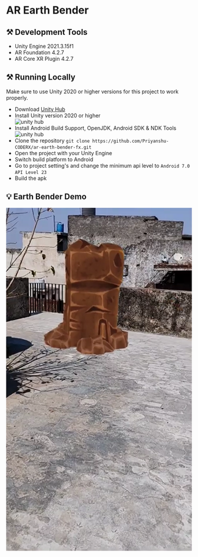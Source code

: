 # AR Earth Bender 

## ⚒️ Development Tools
- Unity Engine 2021.3.15f1
- AR Foundation 4.2.7
- AR Core XR Plugin 4.2.7

## ⚒️ Running Locally
Make sure to use Unity 2020 or higher versions for this project to work properly.
* Download [Unity Hub](https://unity3d.com/get-unity/download "Unity Hub")
* Install Unity version 2020 or higher<br>
<img alt="unity hub" width="500px" src="https://i.postimg.cc/tyf4TqW9/ss1.jpg" ></img>
* Install Android Build Support, OpenJDK, Android SDK & NDK Tools
<img alt="unity hub" width="500px" src="https://i.postimg.cc/YCDybnBV/ss2.jpg" ></img>
* Clone the repository `git clone https://github.com/Priyanshu-CODERX/ar-earth-bender-fx.git`
* Open the project with your Unity Engine
* Switch build platform to Android
* Go to project setting's and change the minimum api level to `Android 7.0 API Level 23`
* Build the apk

## 💡 Earth Bender Demo
[![Demo Video](./Images/Demo.png)](https://youtube.com/shorts/bz_D0FNsCnQ?feature=share)